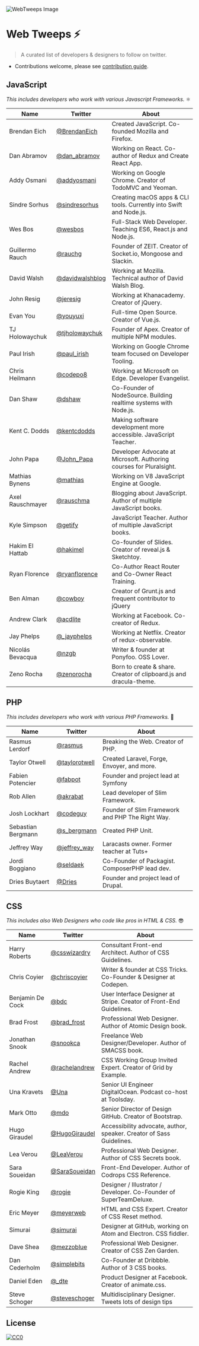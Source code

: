![WebTweeps Image](https://i.imgur.com/CKrMXrQ.png)

# Web Tweeps ⚡️
> A curated list of developers & designers to follow on twitter.

- Contributions welcome, please see [contribution guide](contributing.md).

## JavaScript
*This includes developers who work with various Javascript Frameworks.* ⚛️

| Name  | Twitter | About |
| ------------- | ------------- | ------------- |
| Brendan Eich | [@BrendanEich](https://twitter.com/BrendanEich) | Created JavaScript. Co-founded Mozilla and Firefox. |
| Dan Abramov | [@dan_abramov](https://twitter.com/dan_abramov) | Working on React. Co-author of Redux and Create React App. |
| Addy Osmani  | [@addyosmani](https://twitter.com/addyosmani) | Working on Google Chrome. Creator of TodoMVC and Yeoman. |
| Sindre Sorhus | [@sindresorhus](https://twitter.com/sindresorhus) | Creating macOS apps & CLI tools. Currently into Swift and Node.js. |
| Wes Bos | [@wesbos](https://twitter.com/wesbos) | Full-Stack Web Developer. Teaching ES6, React.js and Node.js. |
| Guillermo Rauch | [@rauchg](https://twitter.com/rauchg) | Founder of ZEIT. Creator of Socket.io, Mongoose and Slackin. |
| David Walsh | [@davidwalshblog](https://twitter.com/davidwalshblog) | Working at Mozilla. Technical author of David Walsh Blog. |
| John Resig | [@jeresig](https://twitter.com/jeresig) | Working at Khanacademy. Creator of jQuery. |
| Evan You | [@youyuxi](https://twitter.com/youyuxi) | Full-time Open Source. Creator of Vue.js. |
| TJ Holowaychuk | [@tjholowaychuk](https://twitter.com/tjholowaychuk) | Founder of Apex. Creator of multiple NPM modules. |
| Paul Irish | [@paul_irish](https://twitter.com/paul_irish) | Working on Google Chrome team focused on Developer Tooling. |
| Chris Heilmann | [@codepo8](https://twitter.com/codepo8) | Working at Microsoft on Edge. Developer Evangelist. |
| Dan Shaw | [@dshaw](https://twitter.com/dshaw) | Co-Founder of NodeSource. Building realtime systems with Node.js. |
| Kent C. Dodds | [@kentcdodds](https://twitter.com/kentcdodds) | Making software development more accessible. JavaScript Teacher. |
| John Papa | [@John_Papa](https://twitter.com/John_Papa) | Developer Advocate at Microsoft. Authoring courses for Pluralsight. |
| Mathias Bynens | [@mathias](https://twitter.com/mathias) | Working on V8 JavaScript Engine at Google. |
| Axel Rauschmayer | [@rauschma](https://twitter.com/rauschma) | Blogging about JavaScript. Author of multiple JavaScript books. |
| Kyle Simpson | [@getify](https://twitter.com/getify) | JavaScript Teacher. Author of multiple JavaScript books. |
| Hakim El Hattab | [@hakimel](https://twitter.com/hakimel) | Co-founder of Slides. Creator of reveal.js & Sketchtoy. |
| Ryan Florence | [@ryanflorence](https://twitter.com/ryanflorence) | Co-Author React Router and Co-Owner React Training. |
| Ben Alman | [@cowboy](https://twitter.com/cowboy) | Creator of Grunt.js and frequent contributor to jQuery |
| Andrew Clark | [@acdlite](https://twitter.com/acdlite) | Working at Facebook. Co-creator of Redux. |
| Jay Phelps | [@_jayphelps](https://twitter.com/_jayphelps) | Working at Netflix. Creator of redux-observable.  |
| Nicolás Bevacqua | [@nzgb](https://twitter.com/nzgb) | Writer & founder at Ponyfoo. OSS Lover.  |
| Zeno Rocha | [@zenorocha](https://twitter.com/zenorocha) | Born to create & share. Creator of clipboard.js and dracula-theme.  |

## PHP
*This includes developers who work with various PHP Frameworks.* 🐘

| Name  | Twitter | About |
| ------------- | ------------- | ------------- |
| Rasmus Lerdorf | [@rasmus](https://twitter.com/rasmus) | Breaking the Web. Creator of PHP. |
| Taylor Otwell | [@taylorotwell](https://twitter.com/taylorotwell) | Created Laravel, Forge, Envoyer, and more. |
| Fabien Potencier | [@fabpot](https://twitter.com/fabpot) | Founder and project lead at Symfony |
| Rob Allen | [@akrabat](https://twitter.com/akrabat) | Lead developer of Slim Framework. |
| Josh Lockhart | [@codeguy](https://twitter.com/codeguy) | Founder of Slim Framework and PHP The Right Way. |
| Sebastian Bergmann | [@s_bergmann](https://twitter.com/s_bergmann) | Created PHP Unit. |
| Jeffrey Way | [@jeffrey_way](https://twitter.com/jeffrey_way) | Laracasts owner. Former teacher at Tuts+ |
| Jordi Boggiano | [@seldaek](https://twitter.com/seldaek) | Co-Founder of Packagist. ComposerPHP lead dev. |
| Dries Buytaert | [@Dries](https://twitter.com/Dries) | Founder and project lead of Drupal. |

## CSS
*This includes also Web Designers who code like pros in HTML & CSS.* 😎

| Name  | Twitter | About |
| ------------- | ------------- | ------------- |
| Harry Roberts | [@csswizardry](https://twitter.com/csswizardry) | Consultant Front-end Architect. Author of CSS Guidelines. |
| Chris Coyier | [@chriscoyier](https://twitter.com/chriscoyier) | Writer & founder at CSS Tricks. Co-Founder & Designer at Codepen. |
| Benjamin De Cock | [@bdc](https://twitter.com/bdc) | User Interface Designer at Stripe. Creator of Front-End Guidelines. |
| Brad Frost | [@brad_frost](https://twitter.com/brad_frost) | Professional Web Designer. Author of Atomic Design book. |
| Jonathan Snook | [@snookca](https://twitter.com/bdc) | Freelance Web Designer/Developer. Author of SMACSS book. |
| Rachel Andrew | [@rachelandrew](https://twitter.com/rachelandrew) | CSS Working Group Invited Expert. Creator of Grid by Example. |
| Una Kravets | [@Una](https://twitter.com/Una) | Senior UI Engineer DigitalOcean. Podcast co-host at Toolsday. |
| Mark Otto | [@mdo](https://twitter.com/mdo) | Senior Director of Design GitHub. Creator of Bootstrap. |
| Hugo Giraudel | [@HugoGiraudel](https://twitter.com/HugoGiraudel) | Accessibility advocate, author, speaker. Creator of Sass Guidelines. |
| Lea Verou | [@LeaVerou](https://twitter.com/LeaVerou) | Professional Web Designer. Author of CSS Secrets book. |
| Sara Soueidan | [@SaraSoueidan](https://twitter.com/SaraSoueidan) | Front-End Developer. Author of Codrops CSS Reference. |
| Rogie King | [@rogie](https://twitter.com/rogie) | Designer / Illustrator / Developer. Co-Founder of SuperTeamDeluxe. |
| Eric Meyer | [@meyerweb](https://twitter.com/meyerweb) | HTML and CSS Expert. Creator of CSS Reset method. |
| Simurai | [@simurai](https://twitter.com/simurai) | Designer at GitHub, working on Atom and Electron. CSS fiddler. |
| Dave Shea | [@mezzoblue](https://twitter.com/mezzoblue) | Professional Web Designer. Creator of CSS Zen Garden. |
| Dan Cederholm | [@simplebits](https://twitter.com/simplebits) | Co-Founder at Dribbble. Author of 3 CSS books. |
| Daniel Eden | [@_dte](https://twitter.com/_dte) | Product Designer at Facebook. Creator of animate.css. |
| Steve Schoger | [@steveschoger](https://twitter.com/steveschoger) | Multidisciplinary Designer. Tweets lots of design tips |


## License
[![CC0](http://mirrors.creativecommons.org/presskit/buttons/88x31/svg/cc-zero.svg)](https://creativecommons.org/publicdomain/zero/1.0/)
